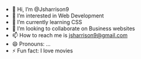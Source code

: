 - 👋 Hi, I’m @Jsharrison9
- 👀 I’m interested in Web Development
- 🌱 I’m currently learning CSS
- 💞️ I’m looking to collaborate on Business websites
- 📫 How to reach me is jsharrison9@gmail.com
- 😄 Pronouns: ...
- ⚡ Fun fact: I love movies

<!---
Jsharrison9/Jsharrison9 is a ✨ special ✨ repository because its `README.md` (this file) appears on your GitHub profile.
You can click the Preview link to take a look at your changes.
--->

